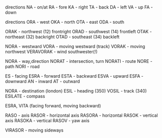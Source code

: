 directions
NA - on/at
RA - fore
KA - right
TA - back
DA - left
VA - up
FA - down

directions
ORA - west
OKA - north
OTA - east
ODA - south

ORAK - northwest (12) frontright
ORAD - southwest (14) frontleft
OTAK - northeast (32) backright
OTAD - southeast (34) backleft

NORA - westward
VORA - moving westward (track)
VORAK - moving northwest
VERAVORAK - wind southwester(!)

NORA - way,direction
NORAT - intersection, turn
NORATI - route
NORE - path
NORI - road

ES - facing
ESRA - forward
ESTA - backward
ESVA - upward
ESFA - downward
AN - inward
AT - outward

NORA - destination (london)
ESIL - heading (350)
VOSIL - track (340)
ESILATE - compass

ESRA, VITA (facing forward, moving backward)


RASO - axis
RASOR - horizontal axis
RASORA - horizontal
RASOK - vertical axis
RASOKA - vertical
RASOV - yaw axis

VIRASOR - moving sideways